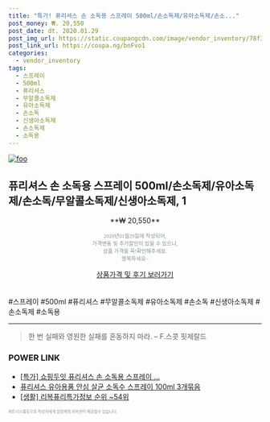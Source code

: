 ```yaml
--- 
title: "특가! 퓨리셔스 손 소독용 스프레이 500ml/손소독제/유아소독제/손소..." 
post_money: ₩. 20,550 
post_date: dt. 2020.01.29 
post_img_url: https://static.coupangcdn.com/image/vendor_inventory/78f3/fd063cd0a7c7cf7de0756d15d0efb2d58632f1f61f52656ad550d4c0626d.jpg 
post_link_url: https://coupa.ng/bnFvo1 
categories: 
  - vendor_inventory 
tags: 
  - 스프레이 
  - 500ml 
  - 퓨리셔스 
  - 무알콜소독제 
  - 유아소독제 
  - 손소독 
  - 신생아소독제 
  - 손소독제 
  - 소독용 
--- 
```

[![foo](https://static.coupangcdn.com/image/vendor_inventory/78f3/fd063cd0a7c7cf7de0756d15d0efb2d58632f1f61f52656ad550d4c0626d.jpg)](https://coupa.ng/bnFvo1) 

## 퓨리셔스 손 소독용 스프레이 500ml/손소독제/유아소독제/손소독/무알콜소독제/신생아소독제, 1 
<p style="text-align: center;">**₩ 20,550**</p> 
<p style="text-align: center;"><span style="color: #898c8f; font-family: Georgia,Times,serif; font-size: 0.75em;">2020년01월29일에 작성되어, <br>가격변동 및 추가할인이 있을 수 있으니,<br> 상품 가격을 꼭!확인해주세요.<br>행복하세요~</span> 
</p>	 
<div markdown="0" style="text-align: center;"><a href="https://coupa.ng/bnFvo1" class="btn btn--success">상품가격 및 후기 보러가기</a></div> 
<br><br> 
  #스프레이 #500ml #퓨리셔스 #무알콜소독제 #유아소독제 #손소독 #신생아소독제 #손소독제 #소독용 
<hr> 

> 한 번 실패와 영원한 실패를 혼동하지 마라. – F.스콧 핏제랄드 


### POWER LINK

* <a href="https://blog.naver.com/santokki14/221789120928" target="_blank">[특가] 쇼핑두잇 퓨리셔스 손 소독용 스프레이 ...</a>
* <a href="https://blog.naver.com/fasyy4321/221789252849" target="_blank">퓨리셔스 유아용품 안심 살균 소독수 스프레이 100ml 3개묶음</a>
* <a href="https://blog.naver.com/fasyy4321/221771072740" target="_blank"> [생활] 리복퓨리특가정보 순위 ~54위</a>

<span style="color: #898c8f; font-family: Georgia,Times,serif; font-size: 0.55em;">파트너스활동으로 작성자에게 일정액의 커미션이 제공될수 있습니다.</span> 
